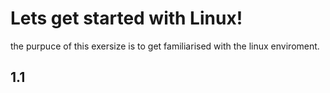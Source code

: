 # Lets get started with Linux! 
the purpuce of this exersize is to get familiarised with the linux enviroment. 
## 1.1


